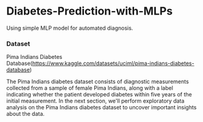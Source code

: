 # Diabetes-Prediction-with-MLPs

Using simple MLP model for automated diagnosis.

### Dataset 

Pima Indians Diabetes Database(https://www.kaggle.com/datasets/uciml/pima-indians-diabetes-database)

The Pima Indians diabetes dataset consists of diagnostic measurements collected from a
sample of female Pima Indians, along with a label indicating whether the patient developed
diabetes within five years of the initial measurement. In the next section, we'll perform
exploratory data analysis on the Pima Indians diabetes dataset to uncover important
insights about the data.

